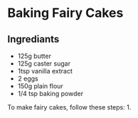 # Baking Fairy Cakes

## Ingrediants
* 125g butter
* 125g caster sugar
* 1tsp vanilla extract
* 2 eggs
* 150g plain flour
* 1/4 tsp baking powder

To make fairy cakes, follow these steps:
1. 
